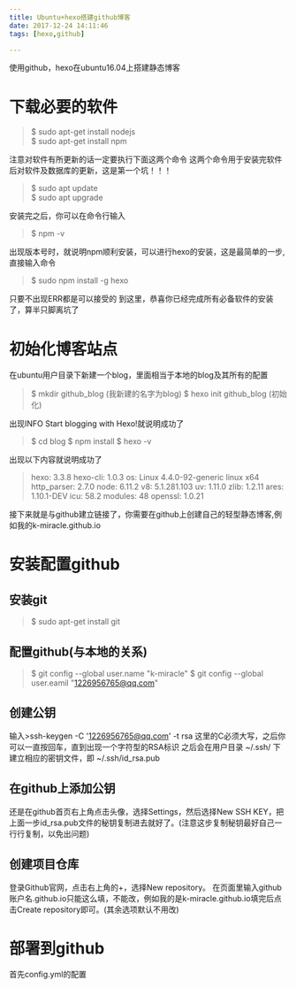 ```yaml
---
title: Ubuntu+hexo搭建github博客
date: 2017-12-24 14:11:46
tags: [hexo,github]

---
```


使用github，hexo在ubuntu16.04上搭建静态博客
<!--more-->
# 下载必要的软件

>$ sudo apt-get install nodejs     
>$ sudo apt-get install npm

注意对软件有所更新的话一定要执行下面这两个命令
这两个命令用于安装完软件后对软件及数据库的更新，这是第一个坑！！！

>$ sudo apt update    
>$ sudo apt upgrade

安装完之后，你可以在命令行输入
>$ npm -v

出现版本号时，就说明npm顺利安装，可以进行hexo的安装，这是最简单的一步,直接输入命令
>$ sudo npm install -g hexo

只要不出现ERR都是可以接受的
到这里，恭喜你已经完成所有必备软件的安装了，算半只脚离坑了

# 初始化博客站点

在ubuntu用户目录下新建一个blog，里面相当于本地的blog及其所有的配置
>$ mkdir github\_blog (我新建的名字为blog)
>$ hexo init github\_blog (初始化)

出现INFO Start blogging with Hexo!就说明成功了
>$ cd blog
>$ npm install
>$ hexo -v

出现以下内容就说明成功了
>hexo: 3.3.8
>hexo-cli: 1.0.3
>os: Linux 4.4.0-92-generic linux x64
>http\_parser: 2.7.0
>node: 6.11.2
>v8: 5.1.281.103
>uv: 1.11.0
>zlib: 1.2.11
>ares: 1.10.1-DEV
>icu: 58.2
>modules: 48
>openssl: 1.0.21

接下来就是与github建立链接了，你需要在github上创建自己的轻型静态博客,例如我的k-miracle.github.io

# 安装配置github
## 安装git
>$ sudo apt-get install git

## 配置github(与本地的关系)
>$ git config --global user.name "k-miracle"
>$ git config --global user.eamil "1226956765@qq.com"

## 创建公钥
输入>ssh-keygen -C '1226956765@qq.com' -t rsa
这里的C必须大写，之后你可以一直按回车，直到出现一个字符型的RSA标识
之后会在用户目录 ~/.ssh/ 下建立相应的密钥文件，即 ~/.ssh/id\_rsa.pub

## 在github上添加公钥
  还是在github首页右上角点击头像，选择Settings，然后选择New SSH KEY，把上面一步id\_rsa.pub文件的秘钥复制进去就好了。(注意这步复制秘钥最好自己一行行复制，以免出问题)

## 创建项目仓库
  登录Github官网，点击右上角的+，选择New repository。
  在页面里输入github账户名.github.io只能这么填，不能改，例如我的是k-miracle.github.io填完后点击Create repository即可。(其余选项默认不用改)

# 部署到github
首先config.yml的配置
